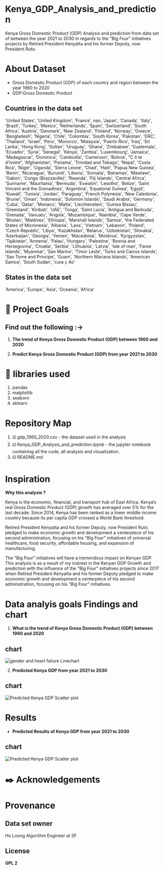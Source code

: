 # Kenya_GDP_Analysis_and_prediction
Kenya Gross Domestic Product (GDP) Analysis and prediction from data set of between the year 2021 to 2030 in regards to the "Big Four" initiatives projects by Retired President Kenyatta and his former Deputy, now President Ruto.
 

# About Dataset 
* Gross Domestic Product (GDP) of each country and region between the year 1960 to 2020
* GDP:Gross Domestic Product

## Countries in the data set
'United States', 'United Kingdom', 'France', nan, 'Japan', 'Canada', 'Italy', 'Brazil', 'Turkey', 'Mexico', 'Netherlands', 'Spain', 'Switzerland', 'South Africa', 'Austria', 'Denmark', 'New Zealand', 'Finland', 'Norway', 'Greece', 'Bangladesh', 'Nigeria', 'Chile', 'Colombia', 'South Korea', 'Pakistan', 'DRC', 'Thailand', 'Israel', 'Peru', 'Morocco', 'Malaysia', 'Puerto Rico', 'Iraq', 'Sri Lanka', 'Hong Kong', 'Sultan', 'Uruguay', 'Ghana', 'Zimbabwe', 'Guatemala', 'Ecuador', 'Syria', 'Senegal', 'Kenya', 'Zambia', 'Luxembourg', 'Jamaica', 'Madagascar', 'Dominica', 'Cambodia', 'Cameroon', 'Bolivia', "C ô te d'Ivoire", 'Afghanistan', 'Panama', 'Trinidad and Tobago', 'Nepal', 'Costa Rica', 'Niger', 'Uganda', 'Sierra Leone', 'Chad', 'Haiti', 'Papua New Guinea', 'Benin', 'Nicaragua', 'Burundi', 'Liberia', 'Somalia', 'Bahamas', 'Mawlawi', 'Gabon', 'Congo (Brazzaville)', 'Rwanda', 'Fiji Islands', 'Central Africa', 'Suriname', 'Mauritania', 'Bermuda', 'Eswatini', 'Lesotho', 'Belize', 'Saint Vincent and the Grenadines', 'Argentina', 'Equatorial Guinea', 'Egypt', 'Kuwait', 'Tunisia', 'Jordan', 'Paraguay', 'French Polynesia', 'New Caledonia', 'Brunei', 'Oman', 'Indonesia', 'Solomon Islands', 'Saudi Arabia', 'Germany', 'Cuba', 'Qatar', 'Monaco', 'Malta', 'Liechtenstein', 'Guinea Bissau', 'Greenland', 'Kiribati', 'UAE', 'Tonga', 'Saint Lucia', 'Antigua and Barbuda', 'Grenada', 'Vanuatu', 'Angola', 'Mozambique', 'Namibia', 'Cape Verde', 'Bhutan', 'Maldives', 'Ethiopia', 'Marshall Islands', 'Samoa', 'the Federated States of Micronesia', 'Albania', 'Laos', 'Vietnam', 'Lebanon', 'Poland', 'Czech Republic', 'Libya', 'Kazakhstan', 'Belarus', 'Uzbekistan', 'Slovakia', 'Azerbaijan', 'Georgia', 'Yemen', 'Macedonia', 'Moldova', 'Kyrgyzstan', 'Tajikistan', 'Armenia', 'Palau', 'Hungary', 'Palestine', 'Bosnia and Herzegovina', 'Croatia', 'Serbia', 'Lithuania', 'Latvia', 'Isle of man', 'Faroe Islands', 'Myanmar', 'San Marino', 'Timor Leste', 'Turks and Caicos Islands', 'Sao Tome and Principe', 'Guam', 'Northern Mariana Islands', 'American Samoa', 'South Sudan', 'cura ç Ao'

## States in the data set
'America', 'Europe', 'Asia', 'Oceania', 'Africa'



# :dart: Project Goals 
## Find out the following :->

1. **The trend of Kenya Gross Domestic Product (GDP) between 1960 and 2020** 

2. **Predict Kenya Gross Domestic Product (GDP) from year 2021 to 2030** 

# :toolbox: libraries used
1. pandas
2. matplotlib
3. seaborn
4. sklearn


# Repository Map
1. :ballot_box_with_check: gdp_1960_2020.csv - the dataset used in the analysis
2. :ballot_box_with_check: Kenya_GDP_Analysis_and_prediction.ipynb - the jupyter notebook containing all the code, all analysis and visualization. 
3. :ballot_box_with_check: README.md

# Inspiration
**Why this analysis ?**

Kenya is the economic, financial, and transport hub of East Africa. Kenya’s real Gross Domestic Product (GDP) growth has averaged over 5% for the last decade. Since 2014, Kenya has been ranked as a lower middle income country because its per capita GDP crossed a World Bank threshold.

Retired President Kenyatta and his former Deputy, now President Ruto, pledged to make economic growth and development a centerpiece of his second administration, focusing on his "Big Four" initiatives of universal healthcare, food security, affordable housing, and expansion of manufacturing. 

The "Big Four" initiatives will have a tremendous impact on Kenyan GDP. This analysis is as a result of my instrest in the Kenyan GDP Growth and prediction with the influence of the "Big Four" initiatives projects since 2017 when Retired President Kenyatta and his former Deputy pledged to make economic growth and development a centerpiece of his second administration, focusing on his "Big Four" initiatives.


# Data analyis goals Findings and chart
1. **What is the trend of Kenya Gross Domestic Product (GDP) between 1960 and 2020** 
## chart
![gender and heart failure Linechart](https://george.m.ndichu.ltd.co.ke/media/github/GDP%201960%20to%202020%20barplot.png "Relationship between gender and heart failure Linechart")


2. **Predicted Kenya GDP from year 2021 to 2030**
## chart
![Predicted Kenya GDP Scatter plot](https://george.m.ndichu.ltd.co.ke/media/github/prediction%20scatter%20plot.png "Predicted Kenya GDP Scatter plot")


# Results
* **Predicted Results of Kenya GDP from year 2021 to 2030**
## chart
![Predicted Kenya GDP Scatter plot](https://george.m.ndichu.ltd.co.ke/media/github/prediction%20results%20scatter%20plot.png "Predicted Results of Kenya GDP between 2021 to 2030")

# :black_nib: Acknowledgements


# Provenance
## Data set owner
Ho Loong
Algorithm Engineer at SF

## License
**GPL 2**

